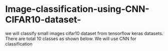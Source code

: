 # Image-classification-using-CNN-CIFAR10-dataset-
we will classify small images cifar10 dataset from tensorflow keras datasets. There are total 10 classes as shown below. We will use CNN for classification

